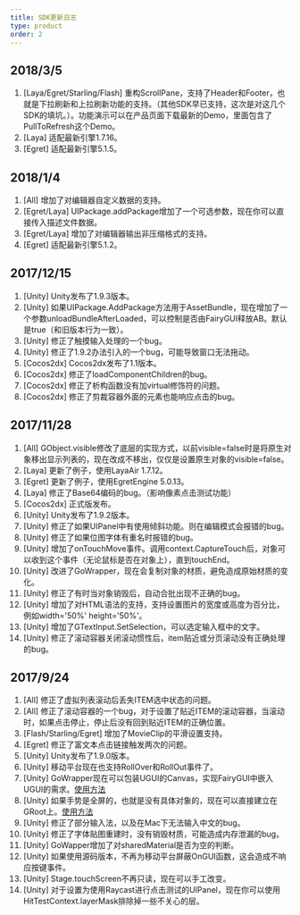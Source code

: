 ```yaml
---
title: SDK更新日志
type: product
order: 2
---
```


## 2018/3/5
1. [Laya/Egret/Starling/Flash] 重构ScrollPane，支持了Header和Footer，也就是下拉刷新和上拉刷新功能的支持。（其他SDK早已支持，这次是对这几个SDK的填坑。）。功能演示可以在产品页面下载最新的Demo，里面包含了PullToRefresh这个Demo。
2. [Laya] 适配最新引擎1.7.16。
2. [Egret] 适配最新引擎5.1.5。

## 2018/1/4
1. [All] 增加了对编辑器自定义数据的支持。
2. [Egret/Laya] UIPackage.addPackage增加了一个可选参数，现在你可以直接传入描述文件数据。
3. [Egret/Laya] 增加了对编辑器输出非压缩格式的支持。
4. [Egret] 适配最新引擎5.1.2。

## 2017/12/15

1. [Unity] Unity发布了1.9.3版本。
2. [Unity] 如果UIPackage.AddPackage方法用于AssetBundle，现在增加了一个参数unloadBundleAfterLoaded，可以控制是否由FairyGUI释放AB。默认是true（和旧版本行为一致）。
3. [Unity] 修正了触摸输入处理的一个bug。
4. [Unity] 修正了1.9.2办法引入的一个bug，可能导致窗口无法拖动。
5. [Cocos2dx] Cocos2dx发布了1.1版本。
6. [Cocos2dx] 修正了loadComponentChildren的bug。
7. [Cocos2dx] 修正了析构函数没有加virtual修饰符的问题。
8. [Cocos2dx] 修正了剪裁容器外面的元素也能响应点击的bug。

## 2017/11/28

1. [All] GObject.visible修改了底层的实现方式，以前visible=false时是将原生对象移出显示列表的，现在改成不移出，仅仅是设置原生对象的visible=false。
2. [Laya] 更新了例子，使用LayaAir 1.7.12。
3. [Egret] 更新了例子，使用EgretEngine 5.0.13。
4. [Laya] 修正了Base64编码的bug。（影响像素点击测试功能）
5. [Cocos2dx] 正式版发布。
6. [Unity] Unity发布了1.9.2版本。
7. [Unity] 修正了如果UIPanel中有使用倾斜功能。则在编辑模式会报错的bug。
8. [Unity] 修正了如果位图字体有重名时报错的bug。
9. [Unity] 增加了onTouchMove事件。调用context.CaptureTouch后，对象可以收到这个事件（无论鼠标是否在对象上），直到touchEnd。
10. [Unity] 改进了GoWrapper，现在会复制对象的材质，避免造成原始材质的变化。
11. [Unity] 修正了有时当对象销毁后，自动合批出现不正确的bug。
12. [Unity] 增加了对HTML语法的支持，支持设置图片的宽度或高度为百分比，例如width='50%' height='50%'。
13. [Unity] 增加了GTextInput.SetSelection，可以选定输入框中的文字。
14. [Unity] 修正了滚动容器关闭滚动惯性后，item贴近或分页滚动没有正确处理的bug。

## 2017/9/24

1. [All] 修正了虚拟列表滚动后丢失ITEM选中状态的问题。
2. [All] 修正了滚动容器的一个bug，对于设置了贴近ITEM的滚动容器，当滚动时，如果点击停止，停止后没有回到贴近ITEM的正确位置。
3. [Flash/Starling/Egret] 增加了MovieClip的平滑设置支持。
4. [Egret] 修正了富文本点击链接触发两次的问题。
5. [Unity] Unity发布了1.9.0版本。
6. [Unity] 移动平台现在也支持RollOver和RollOut事件了。
7. [Unity] GoWrapper现在可以包装UGUI的Canvas，实现FairyGUI中嵌入UGUI的需求。[使用方法](../guide/unity/insert3d.html#插入Canvas)
8. [Unity] 如果手势是全屏的，也就是没有具体对象的，现在可以直接建立在GRoot上。[使用方法](../guide/unity/input.html#手势)
9. [Unity] 修正了部分输入法，以及在Mac下无法输入中文的bug。
10. [Unity] 修正了字体贴图重建时，没有销毁材质，可能造成内存泄漏的bug。
11. [Unity] GoWapper增加了对sharedMaterial是否为空的判断。
12. [Unity] 如果使用源码版本，不再为移动平台屏蔽OnGUI函数，这会造成不响应按键事件。
13. [Unity] Stage.touchScreen不再只读，现在可以手工改变。
14. [Unity] 对于设置为使用Raycast进行点击测试的UIPanel，现在你可以使用HitTestContext.layerMask排除掉一些不关心的层。
